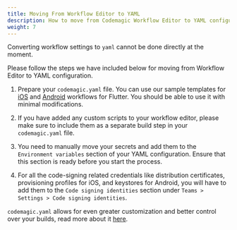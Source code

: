 ```yaml
---
title: Moving From Workflow Editor to YAML
description: How to move from Codemagic Workflow Editor to YAML configuration.
weight: 7
---
```


Converting workflow settings to `yaml` cannot be done directly at the moment.

Please follow the steps we have included below for moving from Workflow Editor to YAML configuration.

1. Prepare your `codemagic.yaml` file. You can use our sample templates for [iOS](https://github.com/codemagic-ci-cd/codemagic-sample-projects/blob/main/flutter/flutter-android-and-ios-yaml-demo-project/codemagic.yaml#L51) and [Android](https://github.com/codemagic-ci-cd/codemagic-sample-projects/blob/main/flutter/flutter-android-and-ios-yaml-demo-project/codemagic.yaml#L2) workflows for Flutter. You should be able to use it with minimal modifications.

2. If you have added any custom scripts to your workflow editor, please make sure to include them as a separate build step in your `codemagic.yaml` file.

3. You need to manually move your secrets and add them to the `Environment variables` section of your YAML configuration. Ensure that this section is ready before you start the process.

4. For all the code-signing related credentials like distribution certificates, provisioning profiles for iOS, and keystores for Android, you will have to add them to the `Code signing identities` section under `Teams > Settings > Code signing identities`.

`codemagic.yaml` allows for even greater customization and better control over your builds, read more about it [here](../getting-started/yaml).
